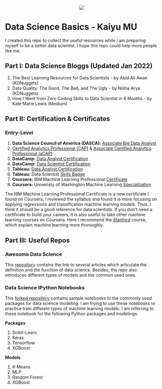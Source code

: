 <div align="center"><img src="https://mydmi.imgix.net/v3blog/8-Ways-to-Extract-Value-from-Customer-Data---Blog.jpg?crop=edges&fit=crop&fm=jpg&h=1260&ixlib=php-3.3.1&q=40&w=2400&s=f7b1393a54b235bec393171bdbb7032a"></div>

# Data Science Basics - Kaiyu MU

I created this repo to collect the useful resources while I am preparing myself to be a better data scientist. I hope this repo could help more people like me.
<br>

## Part I: Data Science Bloggs (Updated Jan 2022)
1. The Best Learning Resources for Data Scientists - by Abid Ali Awan (KDNuggets)
2. Data Quality: The Good, The Bad, and The Ugly - by Nisha Arya (KDNuggets)
3. How I Went from Zero Coding Skills to Data Scientist in 6 Months - by Kate Marie Lewis (Medium)

## Part II: Certification & Certificates
### Entry-Level
1. **Data Science Council of America (DASCA):** [Associate Big Data Analyst](https://www.dasca.org/data-science-certifications/associate-big-data-analyst)
2. [Certified Analytics Professional (CAP)](https://www.certifiedanalytics.org/) & [Associate Certified Analytics Professional (aCAP)](https://www.certifiedanalytics.org/acap)
3. **DataCamp:** [Data Analyst Certification](https://app.datacamp.com/certification/data-analyst-professional)
4. **DataCamp:** [Data Scientist Certification](https://app.datacamp.com/certification/data-scientist-professional)
5. **Tableau:** [Data Analyst Certification](https://www.tableau.com/learn/certification/certified-data-analyst)
6. **Tableau:** Data Scientist [Skills Badge](https://www.tableau.com/learn/learning-paths/data-scientist)
7. **Coursera:** IBM Machine Learning Professional [Certificate](https://www.coursera.org/professional-certificates/ibm-machine-learning)
8. **Coursera:** Univeristy of Washington Machine Learning [Specialization](https://www.coursera.org/specializations/machine-learning)

The IBM Machine Learning Professional Certificate is a new certificate I found on Coursera, I reviewed the syllabus and found it is more focusing on applying regressions and classification machine learning models. Thus, I think it should be a good reference for data scientists. If you don't need a certificate to build your careers, it is also useful to take other machine learning courses on Coursera. Here I recommend the [Stanford](https://www.coursera.org/learn/machine-learning#about) course, which explain machine learning more thoroughly.

## Part III: Useful Repos
### Awesome Data Science

This [repository](https://github.com/academic/awesome-datascience) contains the link to several articles which articulate the definition and the function of data science. Besides, the repo also introduces different types of models and the common used ones.

### Data Science IPython Notebooks

This [forked repository](https://github.com/imlucasmu/data-science-ipython-notebooks) contains sample notebooks to the commonly used packages for data science modeling. I am trying to use these notebooks to practice train different types of machine learning models. I am referring to these notebook for the following Python packages and modelings.

**Packages**
1. Scikit-Learn
2. Keras
3. Tensorflow
4. XGBoost

**Models**
1. K-Means
2. MLP
3. Random Forest
4. XGBoost
